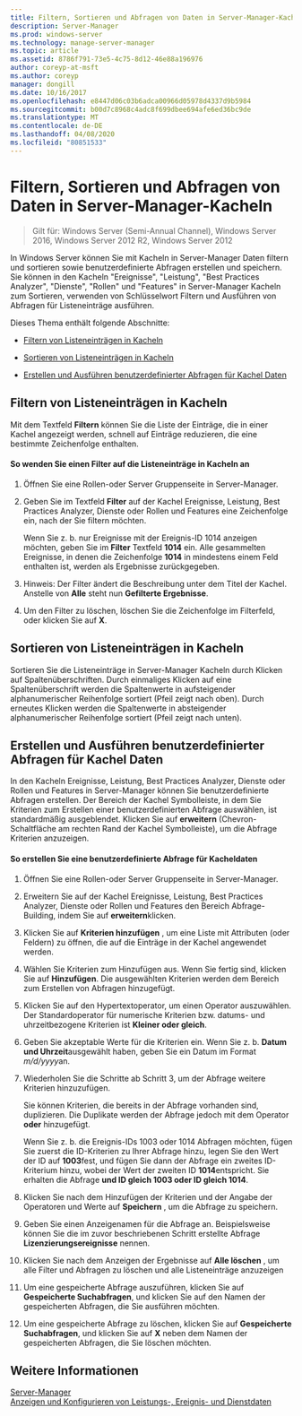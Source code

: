 ```yaml
---
title: Filtern, Sortieren und Abfragen von Daten in Server-Manager-Kacheln
description: Server-Manager
ms.prod: windows-server
ms.technology: manage-server-manager
ms.topic: article
ms.assetid: 8786f791-73e5-4c75-8d12-46e88a196976
author: coreyp-at-msft
ms.author: coreyp
manager: dongill
ms.date: 10/16/2017
ms.openlocfilehash: e8447d06c03b6adca00966d05978d4337d9b5984
ms.sourcegitcommit: b00d7c8968c4adc8f699dbee694afe6ed36bc9de
ms.translationtype: MT
ms.contentlocale: de-DE
ms.lasthandoff: 04/08/2020
ms.locfileid: "80851533"
---
```

# <a name="filter-sort-and-query-data-in-server-manager-tiles"></a>Filtern, Sortieren und Abfragen von Daten in Server-Manager-Kacheln

>Gilt für: Windows Server (Semi-Annual Channel), Windows Server 2016, Windows Server 2012 R2, Windows Server 2012

In Windows Server können Sie mit Kacheln in Server-Manager Daten filtern und sortieren sowie benutzerdefinierte Abfragen erstellen und speichern. Sie können in den Kacheln "Ereignisse", "Leistung", "Best Practices Analyzer", "Dienste", "Rollen" und "Features" in Server-Manager Kacheln zum Sortieren, verwenden von Schlüsselwort Filtern und Ausführen von Abfragen für Listeneinträge ausführen.  
  
Dieses Thema enthält folgende Abschnitte:  
  
-   [Filtern von Listeneinträgen in Kacheln](#BKMK_tiles)  
  
-   [Sortieren von Listeneinträgen in Kacheln](#BKMK_sort)  
  
-   [Erstellen und Ausführen benutzerdefinierter Abfragen für Kachel Daten](#BKMK_query)  
  
## <a name="filter-list-entries-in-tiles"></a><a name=BKMK_tiles></a>Filtern von Listeneinträgen in Kacheln  
Mit dem Textfeld **Filtern** können Sie die Liste der Einträge, die in einer Kachel angezeigt werden, schnell auf Einträge reduzieren, die eine bestimmte Zeichenfolge enthalten.  
  
#### <a name="to-apply-a-filter-to-the-list-of-entries-in-a-tile"></a>So wenden Sie einen Filter auf die Listeneinträge in Kacheln an  
  
1.  Öffnen Sie eine Rollen-oder Server Gruppenseite in Server-Manager.  
  
2.  Geben Sie im Textfeld **Filter** auf der Kachel Ereignisse, Leistung, Best Practices Analyzer, Dienste oder Rollen und Features eine Zeichenfolge ein, nach der Sie filtern möchten.  
  
    Wenn Sie z. b. nur Ereignisse mit der Ereignis-ID 1014 anzeigen möchten, geben Sie im **Filter** Textfeld **1014** ein. Alle gesammelten Ereignisse, in denen die Zeichenfolge **1014** in mindestens einem Feld enthalten ist, werden als Ergebnisse zurückgegeben.  
  
3.  Hinweis: Der Filter ändert die Beschreibung unter dem Titel der Kachel. Anstelle von **Alle** steht nun **Gefilterte Ergebnisse**.  
  
4.  Um den Filter zu löschen, löschen Sie die Zeichenfolge im Filterfeld, oder klicken Sie auf **X**.  
  
## <a name="sort-list-entries-in-tiles"></a><a name=BKMK_sort></a>Sortieren von Listeneinträgen in Kacheln  
Sortieren Sie die Listeneinträge in Server-Manager Kacheln durch Klicken auf Spaltenüberschriften. Durch einmaliges Klicken auf eine Spaltenüberschrift werden die Spaltenwerte in aufsteigender alphanumerischer Reihenfolge sortiert (Pfeil zeigt nach oben). Durch erneutes Klicken werden die Spaltenwerte in absteigender alphanumerischer Reihenfolge sortiert (Pfeil zeigt nach unten).  
  
## <a name="create-and-run-custom-queries-on-tile-data"></a><a name=BKMK_query></a>Erstellen und Ausführen benutzerdefinierter Abfragen für Kachel Daten  
In den Kacheln Ereignisse, Leistung, Best Practices Analyzer, Dienste oder Rollen und Features in Server-Manager können Sie benutzerdefinierte Abfragen erstellen. Der Bereich der Kachel Symbolleiste, in dem Sie Kriterien zum Erstellen einer benutzerdefinierten Abfrage auswählen, ist standardmäßig ausgeblendet. Klicken Sie auf **erweitern** (Chevron-Schaltfläche am rechten Rand der Kachel Symbolleiste), um die Abfrage Kriterien anzuzeigen.  
  
#### <a name="to-create-a-custom-query-for-tile-data"></a>So erstellen Sie eine benutzerdefinierte Abfrage für Kacheldaten  
  
1.  Öffnen Sie eine Rollen-oder Server Gruppenseite in Server-Manager.  
  
2.  Erweitern Sie auf der Kachel Ereignisse, Leistung, Best Practices Analyzer, Dienste oder Rollen und Features den Bereich Abfrage-Building, indem Sie auf **erweitern**klicken.  
  
3.  Klicken Sie auf **Kriterien hinzufügen** , um eine Liste mit Attributen (oder Feldern) zu öffnen, die auf die Einträge in der Kachel angewendet werden.  
  
4.  Wählen Sie Kriterien zum Hinzufügen aus. Wenn Sie fertig sind, klicken Sie auf **Hinzufügen**. Die ausgewählten Kriterien werden dem Bereich zum Erstellen von Abfragen hinzugefügt.  
  
5.  Klicken Sie auf den Hypertextoperator, um einen Operator auszuwählen. Der Standardoperator für numerische Kriterien bzw. datums- und uhrzeitbezogene Kriterien ist **Kleiner oder gleich**.  
  
6.  Geben Sie akzeptable Werte für die Kriterien ein. Wenn Sie z. b. **Datum und Uhrzeit**ausgewählt haben, geben Sie ein Datum im Format *m/d/yyyy*an.  
  
7.  Wiederholen Sie die Schritte ab Schritt 3, um der Abfrage weitere Kriterien hinzuzufügen.  
  
    Sie können Kriterien, die bereits in der Abfrage vorhanden sind, duplizieren. Die Duplikate werden der Abfrage jedoch mit dem Operator **oder** hinzugefügt.  
  
    Wenn Sie z. b. die Ereignis-IDs 1003 oder 1014 Abfragen möchten, fügen Sie zuerst die ID-Kriterien zu Ihrer Abfrage hinzu, legen Sie den Wert der ID auf **1003**fest, und fügen Sie dann der Abfrage ein zweites ID-Kriterium hinzu, wobei der Wert der zweiten ID **1014**entspricht. Sie erhalten die Abfrage **und ID gleich 1003 oder ID gleich 1014**.  
  
8.  Klicken Sie nach dem Hinzufügen der Kriterien und der Angabe der Operatoren und Werte auf **Speichern** , um die Abfrage zu speichern.  
  
9. Geben Sie einen Anzeigenamen für die Abfrage an. Beispielsweise können Sie die im zuvor beschriebenen Schritt erstellte Abfrage **Lizenzierungsereignisse** nennen.  
  
10. Klicken Sie nach dem Anzeigen der Ergebnisse auf **Alle löschen** , um alle Filter und Abfragen zu löschen und alle Listeneinträge anzuzeigen  
  
11. Um eine gespeicherte Abfrage auszuführen, klicken Sie auf **Gespeicherte Suchabfragen**, und klicken Sie auf den Namen der gespeicherten Abfragen, die Sie ausführen möchten.  
  
12. Um eine gespeicherte Abfrage zu löschen, klicken Sie auf **Gespeicherte Suchabfragen**, und klicken Sie auf **X** neben dem Namen der gespeicherten Abfragen, die Sie löschen möchten.  
  
## <a name="see-also"></a>Weitere Informationen  
[Server-Manager](server-manager.md)  
[Anzeigen und Konfigurieren von Leistungs-, Ereignis- und Dienstdaten](view-and-configure-performance-event-and-service-data.md)  
  


